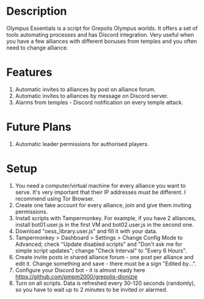 # Description
Olympus Essentials is a script for Grepolis Olympus worlds. It offers a set of tools automating processes and has Discord integration.
Very useful when you have a few alliances with different bonuses from temples and you often need to change alliance.

# Features
1. Automatic invites to alliances by post on alliance forum.
2. Automatic invites to alliances by message on Discord server.
3. Alarms from temples - Discord notification on every temple attack.

# Future Plans
1. Automatic leader permissions for authorised players.

# Setup
1. You need a computer/virtual machine for every alliance you want to serve. It's very important that their IP addresses must be different. I recommend using Tor Browser.
2. Create one fake account for every alliance, join and give them inviting permissions.
3. Install scripts with Tampermonkey. For example, if you have 2 alliances, install bot01.user.js in the first VM and bot02.user.js in the second one.
4. Download "oess_library.user.js" and fill it with your data.
5. Tampermonkey > Dashboard > Settings > Change Config Mode to Advanced; check "Update disabled scripts" and "Don't ask me for simple script updates"; change "Check Interval" to "Every 6 Hours".
6. Create invite posts in shared alliance forum - one post per alliance and edit it. Change something and save - there must be a sign "Edited by...".
7. Configure your Discord bot - it is almost ready here https://github.com/pmpm2000/grepolis-dionizje
8. Turn on all scripts. Data is refreshed every 30-120 seconds (randomly), so you have to wait up to 2 minutes to be invited or alarmed.